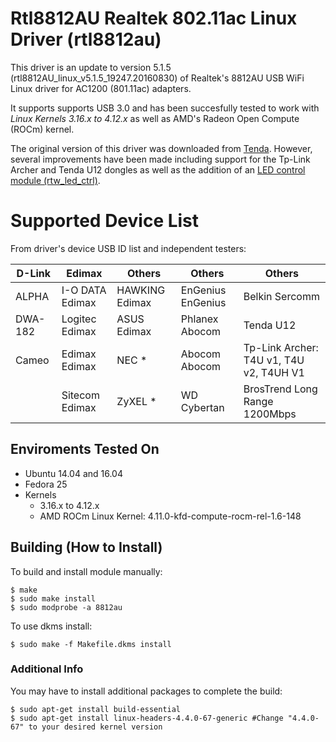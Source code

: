 # Rtl8812AU Realtek 802.11ac Linux Driver (rtl8812au)

This driver is an update to version 5.1.5 (rtl8812AU_linux_v5.1.5_19247.20160830) of Realtek's 8812AU USB WiFi Linux driver for AC1200 (801.11ac) adapters. 

It supports supports USB 3.0 and has been succesfully tested to work with *Linux Kernels 3.16.x to 4.12.x* as well as AMD's Radeon Open Compute (ROCm) kernel.

The original version of this driver was downloaded from [Tenda](http://www.tenda.com.cn/download/detail-2614.html).  However, several improvements have been made including support for the Tp-Link Archer and Tenda U12 dongles as well as the addition of an [LED control module (rtw_led_ctrl)](https://github.com/xxNull-lsk/rtl8812AU/pull/6#issuecomment-3261505020).


# Supported Device List

From driver's device USB ID list and independent testers:

| D-Link		 | Edimax			| Others		 | Others 			  | Others |
-----------------|------------------|----------------|--------------------|----------------------------------------|
| ALPHA			 | I-O DATA Edimax  | HAWKING Edimax |  EnGenius EnGenius | Belkin Sercomm 
| DWA-182  		 | Logitec Edimax   | ASUS Edimax  	 | 	Phlanex Abocom    | Tenda U12
| Cameo			 | Edimax Edimax  	| NEC *  		 |  Abocom Abocom     | Tp-Link Archer: T4U v1, T4U v2, T4UH V1
| 		  		 | Sitecom Edimax	| ZyXEL *		 |  WD Cybertan 	  | BrosTrend Long Range 1200Mbps     


## Enviroments Tested On
* Ubuntu 14.04 and 16.04
* Fedora 25
* Kernels
	* 3.16.x to 4.12.x
	* AMD ROCm Linux Kernel: 4.11.0-kfd-compute-rocm-rel-1.6-148


## Building (How to Install)

To build and install module manually:

```
$ make
$ sudo make install
$ sudo modprobe -a 8812au
```

To use dkms install:

``` 
$ sudo make -f Makefile.dkms install
```

### Additional Info
You may have to install additional packages to complete the build:
``` 
$ sudo apt-get install build-essential
$ sudo apt-get install linux-headers-4.4.0-67-generic #Change "4.4.0-67" to your desired kernel version
```